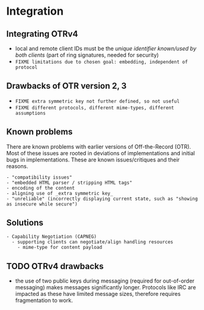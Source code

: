 # Integration

## Integrating OTRv4

- local and remote client IDs must be the _unique identifier known/used by both clients_ (part of ring signatures, needed for security)
- `FIXME limitations due to chosen goal: embedding, independent of protocol`

## Drawbacks of OTR version 2, 3

- `FIXME extra symmetric key not further defined, so not useful`
- `FIXME different protocols, different mime-types, different assumptions`

## Known problems

There are known problems with earlier versions of Off-the-Record (OTR). Most of these issues are rooted in deviations of implementations and initial bugs in implementations. These are known issues/critiques and their reasons.

```FIXME
- "compatibility issues"
- "embedded HTML parser / stripping HTML tags"
- encoding of the content
- aligning use of _extra symmetric key_
- "unreliable" (incorrectly displaying current state, such as "showing as insecure while secure")
```

## Solutions

```FIXME
- Capability Negotiation (CAPNEG)
  - supporting clients can negotiate/align handling resources
    - mime-type for content payload
```

## TODO OTRv4 drawbacks

- the use of two public keys during messaging (required for out-of-order messaging) makes messages significantly longer. Protocols like IRC are impacted as these have limited message sizes, therefore requires fragmentation to work.